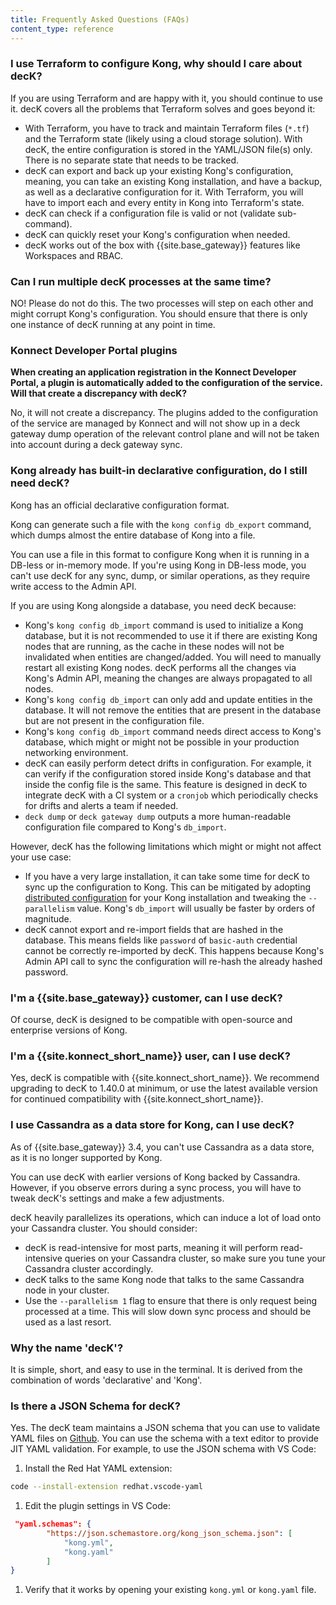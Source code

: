 ```yaml
---
title: Frequently Asked Questions (FAQs)
content_type: reference
---
```



### I use Terraform to configure Kong, why should I care about decK?

If you are using Terraform and are happy with it, you should continue to use it.
decK covers all the problems that Terraform solves and goes beyond it:
- With Terraform, you have to track and maintain Terraform files (`*.tf`) and
  the Terraform state (likely using a cloud storage solution). With decK, the
  entire configuration is stored in the YAML/JSON file(s) only. There is no
  separate state that needs to be tracked.
- decK can export and back up your existing Kong's configuration, meaning,
  you can take an existing Kong installation, and have a backup, as well as a
  declarative configuration for it. With Terraform, you will have to import
  each and every entity in Kong into Terraform's state.
- decK can check if a configuration file is valid or not
  (validate sub-command).
- decK can quickly reset your Kong's configuration when needed.
- decK works out of the box with {{site.base_gateway}} features like
  Workspaces and RBAC.

### Can I run multiple decK processes at the same time?

NO! Please do not do this. The two processes will step on each other and
might corrupt Kong's configuration. You should ensure that there is only
one instance of decK running at any point in time.

### Konnect Developer Portal plugins

**When creating an application registration in the Konnect Developer Portal, a plugin is automatically added to the configuration of the service. Will that create a discrepancy with decK?**

No, it will not create a discrepancy. The plugins added to the configuration of the service are managed by Konnect and will not show up in a deck gateway dump operation of the relevant control plane and will not be taken into account during a deck gateway sync.

### Kong already has built-in declarative configuration, do I still need decK?

Kong has an official declarative configuration format.

Kong can generate such a file with the `kong config db_export` command, which
dumps almost the entire database of Kong into a file.

You can use a file in this format to configure Kong when it is running in
a DB-less or in-memory mode. If you're using Kong in DB-less mode, you can't
use decK for any sync, dump, or similar operations, as they require write 
access to the Admin API.

If you are using Kong alongside a database, you need decK because:

- Kong's `kong config db_import` command is used to initialize a Kong database,
  but it is not recommended to use it if there are existing Kong nodes that
  are running, as the cache in these nodes will not be invalidated when entities
  are changed/added. You will need to manually restart all existing Kong nodes.
  decK performs all the changes via Kong's Admin API,
  meaning the changes are always propagated to all nodes.
- Kong's `kong config db_import` can only add and update entities in the
  database. It will not remove the entities that are present in the database but
  are not present in the configuration file.
- Kong's `kong config db_import` command needs direct access to Kong's
  database, which might or might not be possible in your production
  networking environment.
- decK can easily perform detect drifts in configuration. For example, it can
  verify if the configuration stored inside Kong's database and that inside
  the config file is the same. This feature is designed in decK to integrate decK
  with a CI system or a `cronjob` which periodically checks for drifts and alerts
  a team if needed.
- `deck dump` or `deck gateway dump` outputs a more human-readable configuration file 
  compared to Kong's `db_import`.

However, decK has the following limitations which might or might not affect
your use case:

- If you have a very large installation, it can take some time for decK to
  sync up the configuration to Kong. This can be mitigated by adopting
  [distributed configuration](/deck/gateway/tags/) for your
  Kong installation and tweaking the `--parallelism` value.
  Kong's `db_import` will usually be faster by orders of magnitude.
- decK cannot export and re-import fields that are hashed in the database.
  This means fields like `password` of `basic-auth` credential cannot be
  correctly re-imported by decK. This happens because Kong's Admin API call
  to sync the configuration will re-hash the already hashed password.

### I'm a {{site.base_gateway}} customer, can I use decK?

Of course, decK is designed to be compatible with open-source and enterprise
versions of Kong.

### I'm a {{site.konnect_short_name}} user, can I use decK?

Yes, decK is compatible with {{site.konnect_short_name}}. We recommend
upgrading to decK to 1.40.0 at minimum, or use the latest available version 
for continued compatibility with {{site.konnect_short_name}}.

### I use Cassandra as a data store for Kong, can I use decK?

As of {{site.base_gateway}} 3.4, you can't use Cassandra as a data store, 
as it is no longer supported by Kong.

You can use decK with earlier versions of Kong backed by Cassandra.
However, if you observe errors during a sync process, you will have to
tweak decK's settings and make a few adjustments.

decK heavily parallelizes its operations, which can induce a lot of load
onto your Cassandra cluster.
You should consider:
- decK is read-intensive for most parts, meaning it will perform
  read-intensive queries on your Cassandra cluster, so make sure you tune
  your Cassandra cluster accordingly.
- decK talks to the same Kong node that talks to the same Cassandra node in your
  cluster.
- Use the `--parallelism 1` flag to ensure that there is only request being
  processed at a time. This will slow down sync process and should be used
  as a last resort.

### Why the name 'decK'?

It is simple, short, and easy to use in the terminal.
It is derived from the combination of words 'declarative' and 'Kong'.

### Is there a JSON Schema for decK? 

Yes. The decK team maintains a JSON schema that you can use to validate YAML files on [Github](https://github.com/Kong/go-database-reconciler/blob/main/pkg/file/kong_json_schema.json). You can use the schema with a text editor to provide JIT YAML validation. For example, to use the JSON schema with VS Code: 

1. Install the Red Hat YAML extension:
```sh
code --install-extension redhat.vscode-yaml
```

1. Edit the plugin settings in VS Code:
```json
 "yaml.schemas": {
        "https://json.schemastore.org/kong_json_schema.json": [
            "kong.yml",
            "kong.yaml"
        ]
}
```

1. Verify that it works by opening your existing `kong.yml` or `kong.yaml` file. 
